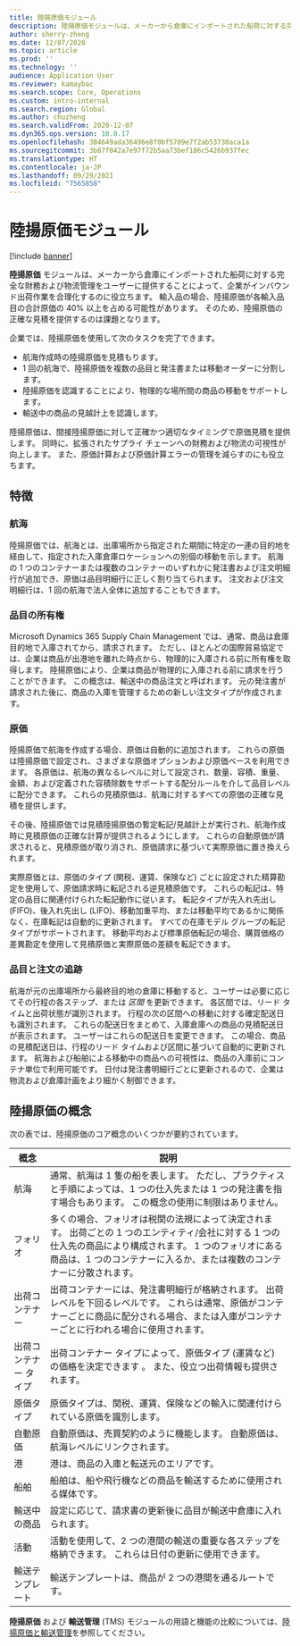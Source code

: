 ```yaml
---
title: 陸揚原価モジュール
description: 陸揚原価モジュールは、メーカーから倉庫にインポートされた船荷に対する完全な財務および物流管理をユーザーに提供することによって、企業がインバウンド出荷作業を合理化するのに役立ちます。
author: sherry-zheng
ms.date: 12/07/2020
ms.topic: article
ms.prod: ''
ms.technology: ''
audience: Application User
ms.reviewer: kamaybac
ms.search.scope: Core, Operations
ms.custom: intro-internal
ms.search.region: Global
ms.author: chuzheng
ms.search.validFrom: 2020-12-07
ms.dyn365.ops.version: 10.0.17
ms.openlocfilehash: 384649ada36496e8f0bf5709e7f2ab53730aca1a
ms.sourcegitcommit: 3b87f042a7e97f72b5aa73bef186c5426b937fec
ms.translationtype: HT
ms.contentlocale: ja-JP
ms.lasthandoff: 09/29/2021
ms.locfileid: "7565858"
---
```

# <a name="landed-cost-module"></a>陸揚原価モジュール

[!include [banner](../../includes/banner.md)]

**陸揚原価** モジュールは、メーカーから倉庫にインポートされた船荷に対する完全な財務および物流管理をユーザーに提供することによって、企業がインバウンド出荷作業を合理化するのに役立ちます。 輸入品の場合、陸揚原価が各輸入品目の合計原価の 40% 以上を占める可能性があります。 そのため、陸揚原価の正確な見積を提供するのは課題となります。

企業では、陸揚原価を使用して次のタスクを完了できます。

- 航海作成時の陸揚原価を見積もります。
- 1 回の航海で、陸揚原価を複数の品目と発注書または移動オーダーに分割します。
- 陸揚原価を認識することにより、物理的な場所間の商品の移動をサポートします。
- 輸送中の商品の見越計上を認識します。

陸揚原価は、間接陸揚原価に対して正確かつ適切なタイミングで原価見積を提供します。 同時に、拡張されたサプライ チェーンへの財務および物流の可視性が向上します。 また、原価計算および原価計算エラーの管理を減らすのにも役立ちます。

## <a name="highlights"></a>特徴

### <a name="voyages"></a>航海

陸揚原価では、航海とは、出庫場所から指定された期間に特定の一連の目的地を経由して、指定された入庫倉庫ロケーションへの別個の移動を示します。 航海の 1 つのコンテナーまたは複数のコンテナーのいずれかに発注書および注文明細行が追加でき、原価は品目明細行に正しく割り当てられます。 注文および注文明細行は、1 回の航海で法人全体に追加することもできます。

### <a name="item-ownership"></a>品目の所有権

Microsoft Dynamics 365 Supply Chain Management では、通常、商品は倉庫目的地で入庫されてから、請求されます。 ただし、ほとんどの国際貿易協定では、企業は商品が出港地を離れた時点から、物理的に入庫される前に所有権を取得します。 陸揚原価により、企業は商品が物理的に入庫される前に請求を行うことができます。 この概念は、輸送中の商品注文と呼ばれます。 元の発注書が請求された後に、商品の入庫を管理するための新しい注文タイプが作成されます。

### <a name="costs"></a>原価

陸揚原価で航海を作成する場合、原価は自動的に追加されます。 これらの原価は陸揚原価で設定され、さまざまな原価オプションおよび原価ベースを利用できます。 各原価は、航海の異なるレベルに対して設定され、数量、容積、重量、金額、および定義された容積除数をサポートする配分ルールを介して品目レベルに配分できます。 これらの見積原価は、航海に対するすべての原価の正確な見積を提供します。

その後、陸揚原価では見積陸揚原価の暫定転記/見越計上が実行され、航海作成時に見積原価の正確な計算が提供されるようにします。 これらの自動原価が請求されると、見積原価が取り消され、原価請求に基づいて実際原価に置き換えられます。

実際原価とは、原価のタイプ (関税、運賃、保険など) ごとに設定された精算勘定を使用して、原価請求時に転記される逆見積原価です。 これらの転記は、特定の品目に関連付けられた転記動作に従います。 転記タイプが先入れ先出し (FIFO)、後入れ先出し (LIFO)、移動加重平均、または移動平均であるかに関係なく、在庫転記は自動的に更新されます。 すべての在庫モデル グループの転記タイプがサポートされます。 移動平均および標準原価転記の場合、購買価格の差異勘定を使用して見積原価と実際原価の差額を転記できます。

### <a name="item-and-order-tracking"></a>品目と注文の追跡

航海が元の出庫場所から最終目的地の倉庫に移動すると、ユーザーは必要に応じてその行程の各ステップ、または *区間* を更新できます。 各区間では、リード タイムと出荷状態が識別されます。 行程の次の区間への移動に対する確定配送日も識別されます。 これらの配送日をまとめて、入庫倉庫への商品の見積配送日が表示されます。 ユーザーはこれらの配送日を変更できます。 この場合、商品の見積配送日は、行程のリード タイムおよび区間に基づいて自動的に更新されます。 航海および船舶による移動中の商品への可視性は、商品の入庫前にコンテナ単位で利用可能です。 日付は発注書明細行ごとに更新されるので、企業は物流および倉庫計画をより細かく制御できます。

## <a name="landed-cost-concepts"></a>陸揚原価の概念

次の表では、陸揚原価のコア概念のいくつかが要約されています。

| 概念 | 説明 |
|---|---|
| 航海 | 通常、航海は 1 隻の船を表します。 ただし、プラクティスと手順によっては、1 つの仕入先または 1 つの発注書を指す場合もあります。 この概念の使用に制限はありません。 |
| フォリオ | 多くの場合、フォリオは税関の法規によって決定されます。 出荷ごとの 1 つのエンティティ/会社に対する 1 つの仕入先の商品により構成されます。 1 つのフォリオにある商品は、1 つのコンテナーに入るか、または複数のコンテナーに分散されます。 |
| 出荷コンテナー | 出荷コンテナーには、発注書明細行が格納されます。 出荷レベルを下回るレベルです。 これらは通常、原価がコンテナーごとに商品に配分される場合、または入庫がコンテナーごとに行われる場合に使用されます。 |
| 出荷コンテナー タイプ | 出荷コンテナー タイプによって、原価タイプ (運賃など) の価格を決定できます 。 また、役立つ出荷情報も提供されます。 |
| 原価タイプ | 原価タイプは、関税、運賃、保険などの輸入に関連付けられている原価を識別します。 |
| 自動原価 | 自動原価は、売買契約のように機能します。 自動原価は、航海レベルにリンクされます。 |
| 港 | 港は、商品の入庫と転送元のエリアです。 |
| 船舶 | 船舶は、船や飛行機などの商品を輸送するために使用される媒体です。 |
| 輸送中の商品 | 設定に応じて、請求書の更新後に品目が輸送中倉庫に入れられます。 |
| 活動 | 活動を使用して、2 つの港間の輸送の重要な各ステップを格納できます。 これらは日付の更新に使用できます。 |
| 輸送テンプレート | 輸送テンプレートは、商品が 2 つの港間を通るルートです。 |

**陸揚原価** および **輸送管理** (TMS) モジュールの用語と機能の比較については、[陸揚原価と輸送管理](landed-cost-vs-tms.md)を参照してください。
